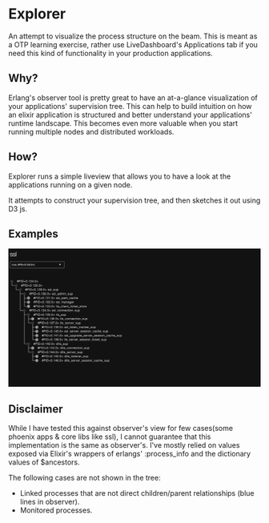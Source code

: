 # Explorer

An attempt to visualize the process structure on the beam. This is meant as a OTP learning exercise, rather use LiveDashboard's Applications tab if you need this kind of functionality in your production applications.

## Why?

Erlang's observer tool is pretty great to have an at-a-glance visualization of your applications' supervision tree. This can help to build intuition on how an elixir application is structured and better understand your applications' runtime landscape. This becomes even more valuable when you start running multiple nodes and distributed workloads.

## How?

Explorer runs a simple liveview that allows you to have a look at the applications running on a given node.

It attempts to construct your supervision tree, and then sketches it out using D3 js.

## Examples

![Explorer view on SSL](docs/explorer_ssl.png?raw=true "Explorer view on SSL")

## Disclaimer

While I have tested this against observer's view for few cases(some phoenix apps & core libs like ssl), I cannot guarantee that this implementation is the same as observer's. I've mostly relied on values exposed via Elixir's wrappers of erlangs' :process_info and the dictionary values of $ancestors.

The following cases are not shown in the tree:
- Linked processes that are not direct children/parent relationships (blue lines in observer).
- Monitored processes.
